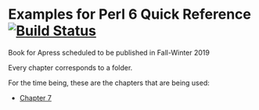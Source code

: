 # Examples for Perl 6 Quick Reference [![Build Status](https://travis-ci.com/JJ/perl6-quick-reference-apress.svg?branch=master)](https://travis-ci.com/JJ/perl6-quick-reference-apress)

Book for Apress scheduled to be published in Fall-Winter 2019

Every chapter corresponds to a folder.

For the time being, these are the chapters that are being used:

* [Chapter 7](Chapter7/)


